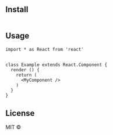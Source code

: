 
> 


## Install

```bash
```

## Usage

```tsx
import * as React from 'react'


class Example extends React.Component {
  render () {
    return (
      <MyComponent />
    )
  }
}
```

## License

MIT © [](https://github.com/)
